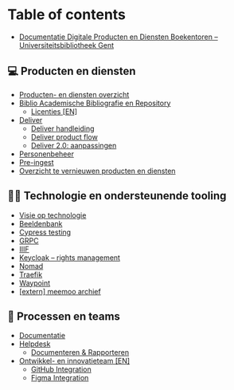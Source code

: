 # Table of contents

* [Documentatie Digitale Producten en Diensten Boekentoren – Universiteitsbibliotheek Gent](README.md)

## 💻 Producten en diensten

* [Producten- en diensten overzicht](producten-en-diensten/producten-en-diensten-overzicht.md)
* [Biblio Academische Bibliografie en Repository](producten-en-diensten/biblio-academische-bibliografie-en-repository/README.md)
  * [Licenties \[EN\]](producten-en-diensten/biblio-academische-bibliografie-en-repository/licenties-en.md)
* [Deliver](producten-en-diensten/deliver/README.md)
  * [Deliver handleiding](producten-en-diensten/deliver/deliver-handleiding.md)
  * [Deliver product flow](producten-en-diensten/deliver/deliver-product-flow.md)
  * [Deliver 2.0: aanpassingen](producten-en-diensten/deliver/deliver-2.0-aanpassingen.md)
* [Personenbeheer](producten-en-diensten/personenbeheer.md)
* [Pre-ingest](producten-en-diensten/pre-ingest.md)
* [Overzicht te vernieuwen producten en diensten](producten-en-diensten/overzicht-te-vernieuwen-producten-en-diensten.md)

## 🧑🚀 Technologie en ondersteunende tooling

* [Visie op technologie](technologie-en-ondersteunende-tooling/visie-op-technologie.md)
* [Beeldenbank](technologie-en-ondersteunende-tooling/beeldenbank.md)
* [Cypress testing](technologie-en-ondersteunende-tooling/cypress-testing.md)
* [GRPC](technologie-en-ondersteunende-tooling/grpc.md)
* [IIIF](technologie-en-ondersteunende-tooling/iiif.md)
* [Keycloak – rights management](technologie-en-ondersteunende-tooling/keycloak-rights-management.md)
* [Nomad](technologie-en-ondersteunende-tooling/nomad.md)
* [Traefik](technologie-en-ondersteunende-tooling/traefik.md)
* [Waypoint](technologie-en-ondersteunende-tooling/waypoint.md)
* [\[extern\] meemoo archief](technologie-en-ondersteunende-tooling/extern-meemoo-archief.md)

## 🤝 Processen en teams

* [Documentatie](processen-en-teams/documentatie.md)
* [Helpdesk](processen-en-teams/helpdesk/README.md)
  * [Documenteren & Rapporteren](processen-en-teams/helpdesk/documenteren-and-rapporteren.md)
* [Ontwikkel- en innovatieteam \[EN\]](processen-en-teams/ontwikkel-en-innovatieteam-en/README.md)
  * [GitHub Integration](processen-en-teams/ontwikkel-en-innovatieteam-en/github-integration.md)
  * [Figma Integration](processen-en-teams/ontwikkel-en-innovatieteam-en/figma-integration.md)
